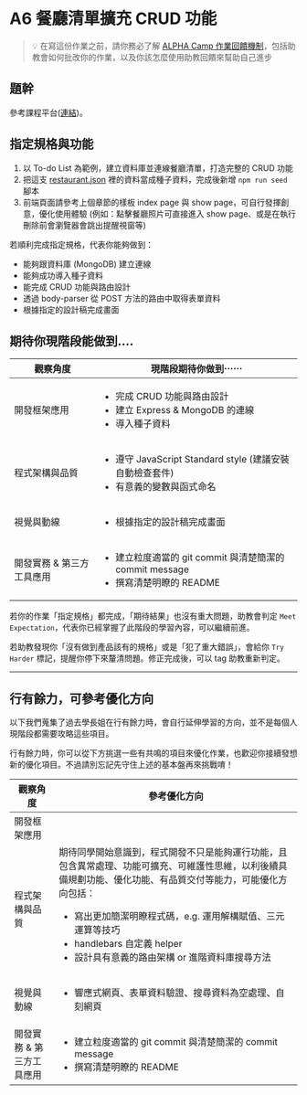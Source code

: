 # A6 餐廳清單擴充 CRUD 功能

> 💡  在寫這份作業之前，請你務必了解 <a href="https://github.com/ALPHACamp/web-grading-rubic" target="_blank">ALPHA Camp 作業回饋機制</a>，包括助教會如何批改你的作業，以及你該怎麼使用助教回饋來幫助自己進步

## 題幹
參考課程平台([連結](https://lighthouse.alphacamp.co/courses/42/assignments/1038))。

## 指定規格與功能

1. 以 To-do List 為範例，建立資料庫並連線餐廳清單，打造完整的 CRUD 功能
2. 把這支 [restaurant.json](https://drive.google.com/file/d/1W-BD9-c8zJRYCwAD8yhqQdLwcUdN8GZi/view) 裡的資料當成種子資料，完成後新增 `npm run seed` 腳本
3. 前端頁面請參考上個章節的樣板 index page 與 show page，可自行發揮創意，優化使用體驗 (例如：點擊餐廳照片可直接進入 show page、或是在執行刪除前會瀏覽器會跳出提醒視窗等)

若順利完成指定規格，代表你能夠做到：

- 能夠跟資料庫 (MongoDB) 建立連線
- 能夠成功導入種子資料
- 能完成 CRUD 功能與路由設計
- 透過 body-parser 從 POST 方法的路由中取得表單資料
- 根據指定的設計稿完成畫面

## 期待你現階段能做到....

<table>
  <thead style="font-weight: bold; border-bottom: 2px solid #999;">
    <tr>
      <th>觀察角度</td>
      <th>現階段期待你做到⋯⋯</td>
    </tr>
  </thead>
  <tbody>
    <tr>
      <td>開發框架應用</td>
      <td>
        <ul>
          <li>完成 CRUD 功能與路由設計</li>
          <li>建立 Express & MongoDB 的連線</li>
          <li>導入種子資料</li>
        </ul>
      </td>
    </tr>
    <tr>
      <td>程式架構與品質</td>
      <td>
        <ul>
          <li>遵守 JavaScript Standard style (建議安裝自動檢查套件)</li>
          <li>有意義的變數與函式命名</li>
        </ul>
      </td>
    </tr>
      <tr>
      <td>視覺與動線</td>
      <td>
        <ul>
          <li>根據指定的設計稿完成畫面</li>
        </ul>
      </td>
    </tr>
      <tr>
      <td>開發實務 & 第三方工具應用</td>
      <td>
        <ul>
          <li>建立粒度適當的 git commit 與清楚簡潔的 commit message</li>
          <li>撰寫清楚明瞭的 README</li>
        </ul>
      </td>
    </tr>
  </tbody>
</table>


若你的作業「指定規格」都完成，「期待結果」也沒有重大問題，助教會判定 `Meet Expectation`，代表你已經掌握了此階段的學習內容，可以繼續前進。

若助教發現你「沒有做到產品該有的規格」或是「犯了重大錯誤」，會給你 `Try Harder` 標記，提醒你停下來釐清問題。修正完成後，可以 tag 助教重新判定。

---
## 行有餘力，可參考優化方向
以下我們蒐集了過去學長姐在行有餘力時，會自行延伸學習的方向，並不是每個人現階段都需要攻略這些項目。

行有餘力時，你可以從下方挑選一些有共鳴的項目來優化作業，也歡迎你接續發想新的優化項目。不過請別忘記先守住上述的基本盤再來挑戰唷！

<table>
  <thead style="font-weight: bold; border-bottom: 2px solid #999;">
    <tr style="font-weight: bold;">
      <th>觀察角度</td>
      <th>參考優化方向</td>
    </tr>
  </thead>
  <tbody>
    <tr>
      <td>開發框架應用</td>
      <td>
      </td>
    </tr>
    <tr>
      <td>程式架構與品質</td>
      <td>期待同學開始意識到，程式開發不只是能夠運行功能，且包含異常處理、功能可擴充、可維護性思維，以利後續具備規劃功能、優化功能、有品質交付等能力，可能優化方向包括：
        <ul>
          <li>寫出更加簡潔明瞭程式碼，e.g. 運用解構賦值、三元運算等技巧</li>
          <li>handlebars 自定義 helper</li>
          <li>設計具有意義的路由架構 or 進階資料庫搜尋方法</li>
        </ul>
      </td>
    </tr>
      <tr>
      <td>視覺與動線</td>
      <td>
        <ul>
          <li>響應式網頁、表單資料驗證、搜尋資料為空處理、自刻網頁</li>
        </ul>
      </td>
    </tr>
      <tr>
      <td>開發實務 & 第三方工具應用</td>
      <td>
        <ul>
          <li>建立粒度適當的 git commit 與清楚簡潔的 commit message</li>
          <li>撰寫清楚明瞭的 README</li>
        </ul>
      </td>
    </tr>
  </tbody>
</table>
